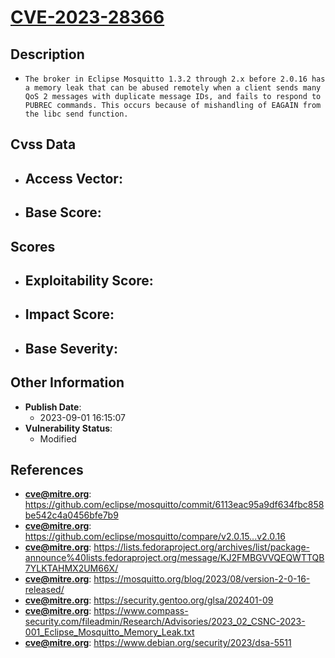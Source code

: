
# [CVE-2023-28366](https://github.com/eclipse/mosquitto/commit/6113eac95a9df634fbc858be542c4a0456bfe7b9)

## Description

- `The broker in Eclipse Mosquitto 1.3.2 through 2.x before 2.0.16 has a memory leak that can be abused remotely when a client sends many QoS 2 messages with duplicate message IDs, and fails to respond to PUBREC commands. This occurs because of mishandling of EAGAIN from the libc send function.`

## Cvss Data

- **Access Vector**:
  - 
- **Base Score**:
  - 

## Scores

- **Exploitability Score**:
  - 
- **Impact Score**:
  - 
- **Base Severity**:
  - 

## Other Information

- **Publish Date**:
  - 2023-09-01 16:15:07
- **Vulnerability Status**:
  - Modified

## References

- **cve@mitre.org**: https://github.com/eclipse/mosquitto/commit/6113eac95a9df634fbc858be542c4a0456bfe7b9
- **cve@mitre.org**: https://github.com/eclipse/mosquitto/compare/v2.0.15...v2.0.16
- **cve@mitre.org**: https://lists.fedoraproject.org/archives/list/package-announce%40lists.fedoraproject.org/message/KJ2FMBGVVQEQWTTQB7YLKTAHMX2UM66X/
- **cve@mitre.org**: https://mosquitto.org/blog/2023/08/version-2-0-16-released/
- **cve@mitre.org**: https://security.gentoo.org/glsa/202401-09
- **cve@mitre.org**: https://www.compass-security.com/fileadmin/Research/Advisories/2023_02_CSNC-2023-001_Eclipse_Mosquitto_Memory_Leak.txt
- **cve@mitre.org**: https://www.debian.org/security/2023/dsa-5511
